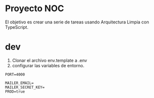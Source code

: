 # Proyecto NOC
El objetivo es crear una serie de tareas usando Arquitectura Limpia con TypeScript.


# dev

1. Clonar el archivo env.template a .env
2. configurar las variables de entorno.
```
PORT=4000

MAILER_EMAIL=
MAILER_SECRET_KEY=
PROD=true
```